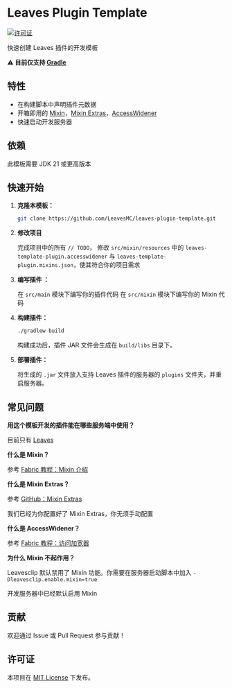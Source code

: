 # Leaves Plugin Template

[![许可证](https://img.shields.io/github/license/LeavesMC/leaves-plugin-template)](LICENSE)

快速创建 Leaves 插件的开发模板

**:warning: 目前仅支持 [Gradle](https://gradle.org/)**

## 特性

- 在构建脚本中声明插件元数据
- 开箱即用的 [Mixin](https://github.com/FabricMC/Mixin)，[Mixin Extras](https://github.com/LlamaLad7/MixinExtras)，[AccessWidener](https://github.com/FabricMC/access-widener)
- 快速启动开发服务器

## 依赖

此模板需要 JDK 21 或更高版本

## 快速开始

1. **克隆本模板：**

   ```bash
   git clone https://github.com/LeavesMC/leaves-plugin-template.git
   ```

2. **修改项目**

   完成项目中的所有 `// TODO`， 修改 `src/mixin/resources` 中的 `leaves-template-plugin.accesswidener` 与 
   `leaves-template-plugin.mixins.json`，使其符合你的项目需求

3. **编写插件 ：**

   在 `src/main` 模块下编写你的插件代码
   在 `src/mixin` 模块下编写你的 Mixin 代码

4. **构建插件：**

   ```bash
   ./gradlew build
   ```

   构建成功后，插件 JAR 文件会生成在 `build/libs` 目录下。

5. **部署插件：**

   将生成的 `.jar` 文件放入支持 Leaves 插件的服务器的 `plugins` 文件夹，并重启服务器。

## 常见问题

**用这个模板开发的插件能在哪些服务端中使用？**

目前只有 [Leaves](https://github.com/LeavesMC/Leaves)

**什么是 Mixin？**

参考 [Fabric 教程：Mixin 介绍](https://wiki.fabricmc.net/zh_cn:tutorial:mixin_introduction)

**什么是 Mixin Extras？**

参考 [GitHub：Mixin Extras](https://github.com/LlamaLad7/MixinExtras)

我们已经为你配置好了 Mixin Extras，你无须手动配置

**什么是 AccessWidener？**

参考 [Fabric 教程：访问加宽器](https://wiki.fabricmc.net/zh_cn:tutorial:accesswideners)

**为什么 Mixin 不起作用？**

Leavesclip 默认禁用了 Mixin 功能。你需要在服务器启动脚本中加入 `-Dleavesclip.enable.mixin=true`

开发服务器中已经默认启用 Mixin

## 贡献

欢迎通过 Issue 或 Pull Request 参与贡献！

## 许可证

本项目在 [MIT License](LICENSE) 下发布。
